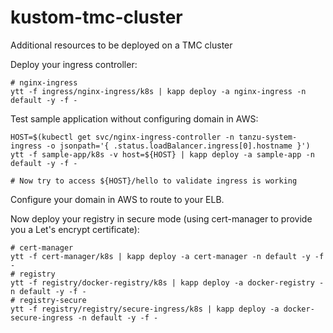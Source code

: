 # kustom-tmc-cluster

Additional resources to be deployed on a TMC cluster

Deploy your ingress controller:
```
# nginx-ingress
ytt -f ingress/nginx-ingress/k8s | kapp deploy -a nginx-ingress -n default -y -f -
```

Test sample application without configuring domain in AWS:
```
HOST=$(kubectl get svc/nginx-ingress-controller -n tanzu-system-ingress -o jsonpath='{ .status.loadBalancer.ingress[0].hostname }')
ytt -f sample-app/k8s -v host=${HOST} | kapp deploy -a sample-app -n default -y -f -

# Now try to access ${HOST}/hello to validate ingress is working
```

Configure your domain in AWS to route to your ELB.

Now deploy your registry in secure mode (using cert-manager to provide you a Let's encrypt certificate):
```
# cert-manager
ytt -f cert-manager/k8s | kapp deploy -a cert-manager -n default -y -f -
# registry
ytt -f registry/docker-registry/k8s | kapp deploy -a docker-registry -n default -y -f -
# registry-secure
ytt -f registry/registry/secure-ingress/k8s | kapp deploy -a docker-secure-ingress -n default -y -f -
```